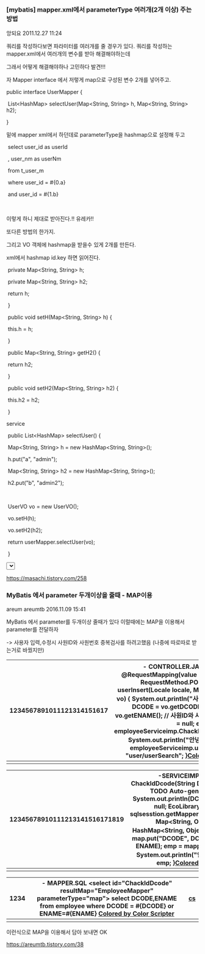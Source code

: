 ### [mybatis] mapper.xml에서 parameterType 여러개(2개 이상) 주는 방법

앙되요 2011.12.27 11:24

쿼리를 작성하다보면 파라미터를 여러개를 줄 경우가 있다.
쿼리를 작성하는 mapper.xml에서 여러개의 변수를 받아 해결해야하는데

그래서 어떻게 해결해야하나 고민하다 발견!!!



자 Mapper interface 에서 저렇게 map으로 구성된 변수 2개를 넣어주고.

public interface UserMapper {

​	List<HashMap<?,?>> selectUser(Map<String, String> h, Map<String, String> h2);

}


 밑에 mapper xml에서 하던데로 parameterType을 hashmap으로 설정해 두고
	

​		select user_id as userId

​		     , user_nm as userNm  

​		 from t_user_m

​		where user_id = #{0.a}

​		 and user_id = #{1.b} 

​	</select>


이렇게 하니 제대로 받아진다.!! 유레카!!

또다른 방법의 한가지.

그리고 VO 객체에 hashmap을 받을수 있게 2개를 만든다.

xml에서 hashmap id.key 하면 읽어진다.



​	private Map<String, String> h;

​	private Map<String, String> h2;

​		return h;

​	}

​	public void setH(Map<String, String> h) {

​		this.h = h;

​	}

​	public Map<String, String> getH2() {

​		return h2;

​	}

​	public void setH2(Map<String, String> h2) {

​		this.h2 = h2;

​	}

service

​	public List<HashMap<?, ?>> selectUser() {

​		Map<String, String> h = new HashMap<String, String>();

​		h.put("a", "admin");

​		Map<String, String> h2 = new HashMap<String, String>();

​		h2.put("b", "admin2");

​		

​		UserVO vo = new UserVO(); 

​		vo.setH(h);

​		vo.setH2(h2);

​		return userMapper.selectUser(vo);

​	} 



<select id="selectUser" parameterType="user" resultType="hashmap">

​		select user_id as userId

​		     , user_nm as userNm  

​		 from t_user_m

​		where 1=1

​		<choose>

​		<when test="h.a != null">

​		and user_id =  #{h.a}

​		</when>

​		<otherwise>

​		</otherwise>

​		</choose>

​		

​	</select>



https://masachi.tistory.com/258





### MyBatis 에서 parameter 두개이상을 줄때 - MAP이용

areum areumtb 2016.11.09 15:41

MyBatis 에서 parameter를 두개이상 줄때가 있다 이럴때에는 MAP을 이용해서 parameter를 전달하자



-> 사용자 입력,수정시 사원ID와 사원번호 중복검사를 하려고했음 (나중에 따로따로 받는거로 바꿨지만)



| 1234567891011121314151617 | - CONTROLLER.JAVA//사원정보입력    @RequestMapping(value = "/user.do", method = RequestMethod.POST)    public String userInsert(Locale locale, Model model,EmployeeVO vo) {        System.out.println("사원정보입력-post ");        String DCODE = vo.getDCODE();        String ENAME = vo.getENAME();   // 사원ID와 사원번호를 각각 꺼냄         List<EmployeeVO> evo = null;        evo = **employeeServiceimp.ChackIdDcode(DCODE,ENAME);**        System.out.println("안녕하세요 222  "+evo);                        //    employeeServiceimp.userInsert(vo);                return "user/userSearch";    }[Colored by Color Scripter](http://colorscripter.com/info#e) | [cs](http://colorscripter.com/info#e) |
| ------------------------- | ------------------------------------------------------------ | ------------------------------------- |
|                           |                                                              |                                       |

| 12345678910111213141516171819 | -SERVICEIMP.JAVA public List<EmployeeVO> ChackIdDcode(String DCODE, String ENAME) {        // TODO Auto-generated method stub        System.out.println(DCODE+ENAME);                List<EmployeeVO> emp = null;        EcoLibraryMapper mapper = sqlsesstion.getMapper(EcoLibraryMapper.class);                **Map<String, Object> map = new HashMap<String, Object>(); // MAP을 이용해 담기**        **map.put("DCODE", DCODE);**        **map.put("ENAME", ENAME);**                        emp = mapper.ChackIdDcode(map);        System.out.println("안녕하세요 "+emp);                        return emp;            }[Colored by Color Scripter](http://colorscripter.com/info#e) | [cs](http://colorscripter.com/info#e) |
| ----------------------------- | ------------------------------------------------------------ | ------------------------------------- |
|                               |                                                              |                                       |









| 1234 | - MAPPER.SQL   <select id="ChackIdDcode" resultMap="EmployeeMapper"  **parameterType="map"**>        select     DCODE,ENAME from employee where **DCODE = #{DCODE} or ENAME=#{ENAME}**    </select>[Colored by Color Scripter](http://colorscripter.com/info#e) | [cs](http://colorscripter.com/info#e) |
| ---- | ------------------------------------------------------------ | ------------------------------------- |
|      |                                                              |                                       |





이런식으로 MAP을 이용해서 담아 보내면 OK



https://areumtb.tistory.com/38